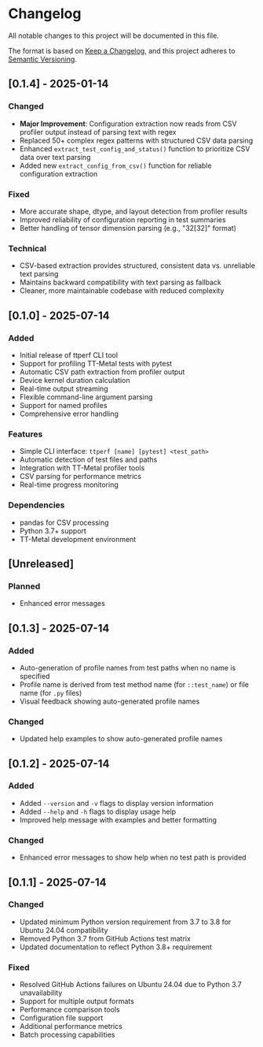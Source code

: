 # Changelog

All notable changes to this project will be documented in this file.

The format is based on [Keep a Changelog](https://keepachangelog.com/en/1.0.0/),
and this project adheres to [Semantic Versioning](https://semver.org/spec/v2.0.0.html).

## [0.1.4] - 2025-01-14

### Changed
- **Major Improvement**: Configuration extraction now reads from CSV profiler output instead of parsing text with regex
- Replaced 50+ complex regex patterns with structured CSV data parsing
- Enhanced `extract_test_config_and_status()` function to prioritize CSV data over text parsing
- Added new `extract_config_from_csv()` function for reliable configuration extraction

### Fixed
- More accurate shape, dtype, and layout detection from profiler results
- Improved reliability of configuration reporting in test summaries
- Better handling of tensor dimension parsing (e.g., "32[32]" format)

### Technical
- CSV-based extraction provides structured, consistent data vs. unreliable text parsing
- Maintains backward compatibility with text parsing as fallback
- Cleaner, more maintainable codebase with reduced complexity

## [0.1.0] - 2025-07-14

### Added
- Initial release of ttperf CLI tool
- Support for profiling TT-Metal tests with pytest
- Automatic CSV path extraction from profiler output
- Device kernel duration calculation
- Real-time output streaming
- Flexible command-line argument parsing
- Support for named profiles
- Comprehensive error handling

### Features
- Simple CLI interface: `ttperf [name] [pytest] <test_path>`
- Automatic detection of test files and paths
- Integration with TT-Metal profiler tools
- CSV parsing for performance metrics
- Real-time progress monitoring

### Dependencies
- pandas for CSV processing
- Python 3.7+ support
- TT-Metal development environment

## [Unreleased]

### Planned
- Enhanced error messages

## [0.1.3] - 2025-07-14

### Added
- Auto-generation of profile names from test paths when no name is specified
- Profile name is derived from test method name (for `::test_name`) or file name (for `.py` files)
- Visual feedback showing auto-generated profile names

### Changed
- Updated help examples to show auto-generated profile names

## [0.1.2] - 2025-07-14

### Added
- Added `--version` and `-v` flags to display version information
- Added `--help` and `-h` flags to display usage help
- Improved help message with examples and better formatting

### Changed
- Enhanced error messages to show help when no test path is provided

## [0.1.1] - 2025-07-14

### Changed
- Updated minimum Python version requirement from 3.7 to 3.8 for Ubuntu 24.04 compatibility
- Removed Python 3.7 from GitHub Actions test matrix
- Updated documentation to reflect Python 3.8+ requirement

### Fixed
- Resolved GitHub Actions failures on Ubuntu 24.04 due to Python 3.7 unavailability
- Support for multiple output formats
- Performance comparison tools
- Configuration file support
- Additional performance metrics
- Batch processing capabilities 